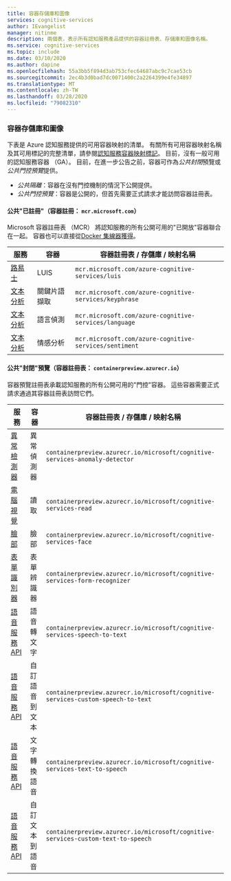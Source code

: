 ```yaml
---
title: 容器存儲庫和圖像
services: cognitive-services
author: IEvangelist
manager: nitinme
description: 兩個表，表示所有認知服務產品提供的容器註冊表、存儲庫和圖像名稱。
ms.service: cognitive-services
ms.topic: include
ms.date: 03/10/2020
ms.author: dapine
ms.openlocfilehash: 55a3bb5f894d3ab753cfec64687abc9c7cae53cb
ms.sourcegitcommit: 2ec4b3d0bad7dc0071400c2a2264399e4fe34897
ms.translationtype: MT
ms.contentlocale: zh-TW
ms.lasthandoff: 03/28/2020
ms.locfileid: "79082310"
---
```

### <a name="container-repositories-and-images"></a>容器存儲庫和圖像

下表是 Azure 認知服務提供的可用容器映射的清單。 有關所有可用容器映射名稱及其可用標記的完整清單，請參閱[認知服務容器映射標記](../container-image-tags.md)。 目前，沒有一般可用的認知服務容器 （GA）。 目前，在進一步公告之前，容器可作為*公共封閉*預覽或*公共門控預覽*提供。

 - *公共隔離*：容器在沒有門控機制的情況下公開提供。
 - *公共門控預覽*：容器是公開的，但首先需要正式請求才能訪問容器註冊表。

#### <a name="public-ungated-container-registry-mcrmicrosoftcom"></a>公共"已註冊"（容器註冊： `mcr.microsoft.com`）

Microsoft 容器註冊表 （MCR） 將認知服務的所有公開可用的"已開放"容器聯合在一起。 容器也可以直接從[Docker 集線器獲得](https://hub.docker.com/_/microsoft-azure-cognitive-services)。

| 服務 | 容器 | 容器註冊表 / 存儲庫 / 映射名稱 |
|--|--|--|
| [路易士](../../LUIS/luis-container-howto.md) | LUIS | `mcr.microsoft.com/azure-cognitive-services/luis` |
| [文本分析](../../text-analytics/how-tos/text-analytics-how-to-install-containers.md) | 關鍵片語擷取 | `mcr.microsoft.com/azure-cognitive-services/keyphrase` |
| [文本分析](../../text-analytics/how-tos/text-analytics-how-to-install-containers.md) | 語言偵測 | `mcr.microsoft.com/azure-cognitive-services/language` |
| [文本分析](../../text-analytics/how-tos/text-analytics-how-to-install-containers.md) | 情感分析 | `mcr.microsoft.com/azure-cognitive-services/sentiment` |

#### <a name="public-gated-preview-container-registry-containerpreviewazurecrio"></a>公共"封閉"預覽（容器註冊表： `containerpreview.azurecr.io`）

容器預覽註冊表承載認知服務的所有公開可用的"門控"容器。 這些容器需要正式請求通過其容器註冊表訪問它們。

| 服務 | 容器 | 容器註冊表 / 存儲庫 / 映射名稱 |
|--|--|--|
| [異常檢測器](../../anomaly-detector/anomaly-detector-container-howto.md) | 異常偵測器 | `containerpreview.azurecr.io/microsoft/cognitive-services-anomaly-detector` |
| [電腦視覺](../../Computer-vision/computer-vision-how-to-install-containers.md) | 讀取 | `containerpreview.azurecr.io/microsoft/cognitive-services-read` |
| [臉部](../../face/face-how-to-install-containers.md) | 臉部 | `containerpreview.azurecr.io/microsoft/cognitive-services-face` |
| [表單識別器](https://go.microsoft.com/fwlink/?linkid=2083826&clcid=0x409) | 表單辨識器 | `containerpreview.azurecr.io/microsoft/cognitive-services-form-recognizer` |
| [語音服務 API](../../speech-service/speech-container-howto.md?tab=stt) | 語音轉文字 | `containerpreview.azurecr.io/microsoft/cognitive-services-speech-to-text` |
| [語音服務 API](../../speech-service/speech-container-howto.md?tab=cstt) | 自訂語音到文本 | `containerpreview.azurecr.io/microsoft/cognitive-services-custom-speech-to-text` |
| [語音服務 API](../../speech-service/speech-container-howto.md?tab=tts) | 文字轉換語音 | `containerpreview.azurecr.io/microsoft/cognitive-services-text-to-speech` |
| [語音服務 API](../../speech-service/speech-container-howto.md?tab=ctts) | 自訂文本到語音 | `containerpreview.azurecr.io/microsoft/cognitive-services-custom-text-to-speech` |
